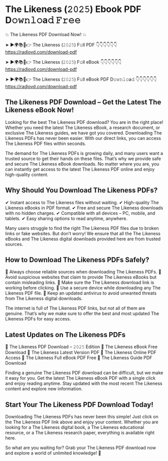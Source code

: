 # The Likeness (𝟸𝟶𝟸𝟻) Ebook PDF D𝚘𝚠𝚗𝚕𝚘a𝚍 𝙵𝚛𝚎𝚎

💥 The Likeness PDF Download Now! 💥

➤ ►🌍📚📱👉 The Likeness (𝟸𝟶𝟸𝟻) F𝚞ll PDF 👇👇👇👇👇👇
https://radiovd.com/download-pdf

➤ ►🌍📚📱👉 The Likeness (𝟸𝟶𝟸𝟻) F𝚞ll eBook 👇👇👇👇👇👇
https://radiovd.com/download-pdf

➤ ►🌍📚📱👉 The Likeness (𝟸𝟶𝟸𝟻) F𝚞ll eBook PDF D𝚘𝚠𝚗𝚕𝚘a𝚍 👇👇👇👇👇👇
https://radiovd.com/download-pdf

## The Likeness PDF Download – Get the Latest The Likeness eBook Now!

Looking for the best The Likeness PDF download? You are in the right place! Whether you need the latest The Likeness eBook, a research document, or exclusive The Likeness guides, we have got you covered. Downloading The Likeness PDFs has never been easier. With our direct links, you can access The Likeness PDF files within seconds.

The demand for The Likeness PDFs is growing daily, and many users want a trusted source to get their hands on these files. That’s why we provide safe and secure The Likeness eBook downloads. No matter where you are, you can instantly get access to the latest The Likeness PDF online and enjoy high-quality content.

## Why Should You Download The Likeness PDFs?

✔ Instant access to The Likeness files without waiting.
✔ High-quality The Likeness eBooks in PDF format.
✔ Free and secure The Likeness downloads with no hidden charges.
✔ Compatible with all devices – PC, mobile, and tablets.
✔ Easy sharing options to read anytime, anywhere.

Many users struggle to find the right The Likeness PDF files due to broken links or fake websites. But don’t worry! We ensure that all the The Likeness eBooks and The Likeness digital downloads provided here are from trusted sources.

## How to Download The Likeness PDFs Safely?

📌 Always choose reliable sources when downloading The Likeness PDFs.
📌 Avoid suspicious websites that claim to provide The Likeness eBooks but contain misleading links.
📌 Make sure the The Likeness download link is working before clicking.
📌 Use a secure device while downloading any The Likeness PDF file.
📌 Keep an updated antivirus to avoid unwanted threats from The Likeness digital downloads.

The internet is full of The Likeness PDF links, but not all of them are genuine. That’s why we make sure to offer the best and most updated The Likeness PDFs for easy access.

## Latest Updates on The Likeness PDFs

🔹 The Likeness PDF Download – 𝟸𝟶𝟸𝟻 Edition
🔹 The Likeness eBook Free Download
🔹 The Likeness Latest Version PDF
🔹 The Likeness Online PDF Access
🔹 The Likeness Full eBook PDF Free
🔹 The Likeness Guide PDF Download

Finding a genuine The Likeness PDF download can be difficult, but we make it easy for you. Get the latest The Likeness eBook PDF with a single click and enjoy reading anytime. Stay updated with the most recent The Likeness content and explore new information.

## Start Your The Likeness PDF Download Today!

Downloading The Likeness PDFs has never been this simple! Just click on the The Likeness PDF link above and enjoy your content. Whether you are looking for a The Likeness digital book, a The Likeness educational resource, or a The Likeness research paper, everything is available right here.

So what are you waiting for? Grab your The Likeness PDF download now and explore a world of unlimited knowledge! 🚀
